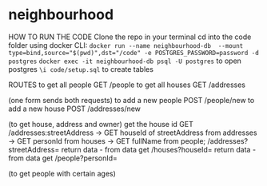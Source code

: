 # neighbourhood

HOW TO RUN THE CODE
Clone the repo
in your terminal cd into the code folder 
using docker CLI:
    `docker run --name neighbourhood-db  --mount type=bind,source="$(pwd)",dst="/code" -e POSTGRES_PASSWORD=password -d postgres`
    `docker exec -it neighbourhood-db psql -U postgres` to open postgres
    `\i code/setup.sql` to create tables



ROUTES 
to get all people   GET     /people
to get all houses   GET     /addresses

(one form sends both requests)
to add a new people POST    /people/new
to add a new house  POST    /addresses/new

(to get house, address and owner)
get the house id   GET     /addresses:streetAddress ->
                    GET houseId of streetAddress from addresses ->
                    GET personId from houses ->
                    GET fullName from people;
/addresses?streetAddress=<streetAddress>
return data - from data get <houseId>
/houses?houseId=<houseId>
return data - from data get <personId>
/people?personId=<personId>


(to get people with certain ages)








